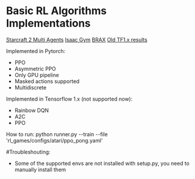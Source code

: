 # Basic RL Algorithms Implementations

[Starcraft 2 Multi Agents](https://github.com/Denys88/rl_games/blob/master/docs/SMAC.md)
[Isaac Gym](https://github.com/Denys88/rl_games/blob/master/docs/ISAAC_GYM.md)
[BRAX](https://github.com/Denys88/rl_games/blob/master/docs/BRAX.md)
[Old TF1.x results](https://github.com/Denys88/rl_games/blob/master/docs/BRAX.md)

Implemented in Pytorch:
* PPO
* Asymmetric PPO
* Only GPU pipeline
* Masked actions supported
* Multidiscrete 

 Implemented in Tensorflow 1.x (not supported now):
* Rainbow DQN
* A2C
* PPO

How to run:
python runner.py --train --file 'rl_games/configs/atari/ppo_pong.yaml'



#Troubleshouting:
* Some of the supported envs are not installed with setup.py, you need to manually install them
